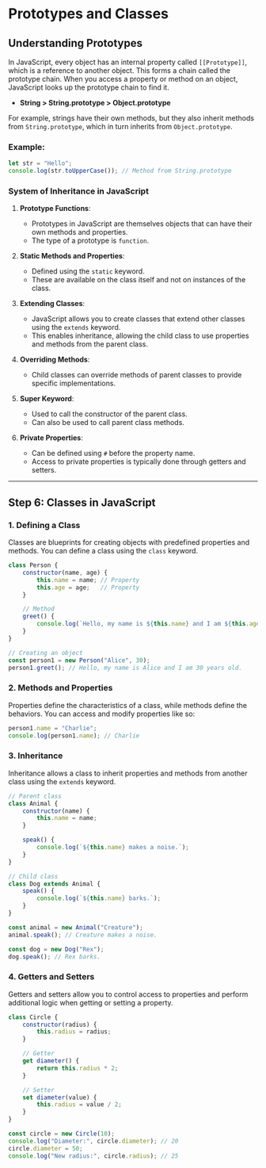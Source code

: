 # Prototypes and Classes

## Understanding Prototypes

In JavaScript, every object has an internal property called `[[Prototype]]`, which is a reference to another object. This forms a chain called the prototype chain. When you access a property or method on an object, JavaScript looks up the prototype chain to find it.

- **String > String.prototype > Object.prototype**

For example, strings have their own methods, but they also inherit methods from `String.prototype`, which in turn inherits from `Object.prototype`.

### Example:
```javascript
let str = "Hello";
console.log(str.toUpperCase()); // Method from String.prototype
```

### System of Inheritance in JavaScript

1. **Prototype Functions**: 
   - Prototypes in JavaScript are themselves objects that can have their own methods and properties.
   - The type of a prototype is `function`.

2. **Static Methods and Properties**: 
   - Defined using the `static` keyword.
   - These are available on the class itself and not on instances of the class.

3. **Extending Classes**:
   - JavaScript allows you to create classes that extend other classes using the `extends` keyword.
   - This enables inheritance, allowing the child class to use properties and methods from the parent class.

4. **Overriding Methods**:
   - Child classes can override methods of parent classes to provide specific implementations.

5. **Super Keyword**:
   - Used to call the constructor of the parent class.
   - Can also be used to call parent class methods.

6. **Private Properties**:
   - Can be defined using `#` before the property name.
   - Access to private properties is typically done through getters and setters.

---

## Step 6: Classes in JavaScript

### 1. Defining a Class

Classes are blueprints for creating objects with predefined properties and methods. You can define a class using the `class` keyword.

```javascript
class Person {
    constructor(name, age) {
        this.name = name; // Property
        this.age = age;   // Property
    }

    // Method
    greet() {
        console.log(`Hello, my name is ${this.name} and I am ${this.age} years old.`);
    }
}

// Creating an object
const person1 = new Person("Alice", 30);
person1.greet(); // Hello, my name is Alice and I am 30 years old.
```

### 2. Methods and Properties

Properties define the characteristics of a class, while methods define the behaviors. You can access and modify properties like so:

```javascript
person1.name = "Charlie";
console.log(person1.name); // Charlie
```

### 3. Inheritance

Inheritance allows a class to inherit properties and methods from another class using the `extends` keyword.

```javascript
// Parent class
class Animal {
    constructor(name) {
        this.name = name;
    }

    speak() {
        console.log(`${this.name} makes a noise.`);
    }
}

// Child class
class Dog extends Animal {
    speak() {
        console.log(`${this.name} barks.`);
    }
}

const animal = new Animal("Creature");
animal.speak(); // Creature makes a noise.

const dog = new Dog("Rex");
dog.speak(); // Rex barks.
```

### 4. Getters and Setters

Getters and setters allow you to control access to properties and perform additional logic when getting or setting a property.

```javascript
class Circle {
    constructor(radius) {
        this.radius = radius;
    }

    // Getter
    get diameter() {
        return this.radius * 2;
    }

    // Setter
    set diameter(value) {
        this.radius = value / 2;
    }
}

const circle = new Circle(10);
console.log("Diameter:", circle.diameter); // 20
circle.diameter = 50;
console.log("New radius:", circle.radius); // 25
